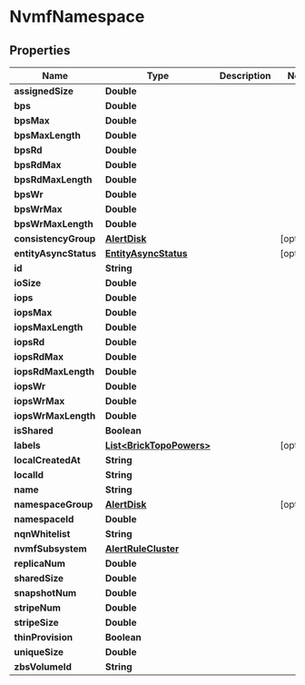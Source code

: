 

# NvmfNamespace


## Properties

Name | Type | Description | Notes
------------ | ------------- | ------------- | -------------
**assignedSize** | **Double** |  | 
**bps** | **Double** |  | 
**bpsMax** | **Double** |  | 
**bpsMaxLength** | **Double** |  | 
**bpsRd** | **Double** |  | 
**bpsRdMax** | **Double** |  | 
**bpsRdMaxLength** | **Double** |  | 
**bpsWr** | **Double** |  | 
**bpsWrMax** | **Double** |  | 
**bpsWrMaxLength** | **Double** |  | 
**consistencyGroup** | [**AlertDisk**](AlertDisk.md) |  |  [optional]
**entityAsyncStatus** | [**EntityAsyncStatus**](EntityAsyncStatus.md) |  |  [optional]
**id** | **String** |  | 
**ioSize** | **Double** |  | 
**iops** | **Double** |  | 
**iopsMax** | **Double** |  | 
**iopsMaxLength** | **Double** |  | 
**iopsRd** | **Double** |  | 
**iopsRdMax** | **Double** |  | 
**iopsRdMaxLength** | **Double** |  | 
**iopsWr** | **Double** |  | 
**iopsWrMax** | **Double** |  | 
**iopsWrMaxLength** | **Double** |  | 
**isShared** | **Boolean** |  | 
**labels** | [**List&lt;BrickTopoPowers&gt;**](BrickTopoPowers.md) |  |  [optional]
**localCreatedAt** | **String** |  | 
**localId** | **String** |  | 
**name** | **String** |  | 
**namespaceGroup** | [**AlertDisk**](AlertDisk.md) |  |  [optional]
**namespaceId** | **Double** |  | 
**nqnWhitelist** | **String** |  | 
**nvmfSubsystem** | [**AlertRuleCluster**](AlertRuleCluster.md) |  | 
**replicaNum** | **Double** |  | 
**sharedSize** | **Double** |  | 
**snapshotNum** | **Double** |  | 
**stripeNum** | **Double** |  | 
**stripeSize** | **Double** |  | 
**thinProvision** | **Boolean** |  | 
**uniqueSize** | **Double** |  | 
**zbsVolumeId** | **String** |  | 



